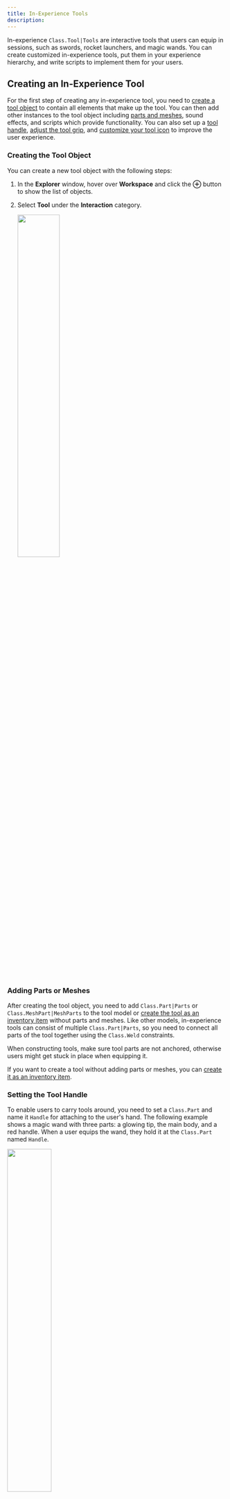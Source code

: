 ```yaml
---
title: In-Experience Tools
description:
---
```


In-experience `Class.Tool|Tools` are interactive tools that users can equip in sessions, such as swords, rocket launchers, and magic wands. You can create customized in-experience tools, put them in your experience hierarchy, and write scripts to implement them for your users.

## Creating an In-Experience Tool

For the first step of creating any in-experience tool, you need to [create a tool object](#creating-the-tool-object) to contain all elements that make up the tool. You can then add other instances to the tool object including [parts and meshes](#adding-parts-or-meshes), sound effects, and scripts which provide functionality. You can also set up a [tool handle](#setting-the-tool-handle), [adjust the tool grip](#adjusting-the-tool-grip-orientation), and [customize your tool icon](#customizing-the-tool-icon) to improve the user experience.

### Creating the Tool Object

You can create a new tool object with the following steps:

1. In the **Explorer** window, hover over **Workspace** and click the **&CirclePlus;** button to show the list of objects.

2. Select **Tool** under the **Interaction** category.

   <img src="../assets/players/in-experience-tools/Create-New-Tool.png" width="45%" />

### Adding Parts or Meshes

After creating the tool object, you need to add `Class.Part|Parts` or `Class.MeshPart|MeshParts` to the tool model or [create the tool as an inventory item](#creating-tools-as-inventory-items) without parts and meshes. Like other models, in-experience tools can consist of multiple `Class.Part|Parts`, so you need to connect all parts of the tool together using the `Class.Weld` constraints.

<Alert severity="warning">
When constructing tools, make sure tool parts are not anchored, otherwise users might get stuck in place when equipping it.
</Alert>

If you want to create a tool without adding parts or meshes, you can [create it as an inventory item](#creating-tools-as-inventory-items).

### Setting the Tool Handle

To enable users to carry tools around, you need to set a `Class.Part` and name it `Handle` for attaching to the user's hand. The following example shows a magic wand with three parts: a glowing tip, the main body, and a red handle. When a user equips the wand, they hold it at the `Class.Part` named `Handle`.

<img src="../assets/players/in-experience-tools/Tool-Wand-Handle-Focus.jpeg" width="45%" />

Make sure to have only one `Class.Part` named `Handle`. If you name multiple `Class.Part|Parts` as `Handle`, the tool randomly picks one of them as the hand attachment point that might cause issues such as users holding blades of swords instead of hilts.

<Alert severity="warning">
The `Handle` must be a **direct child** of the tool object. Do not nest it inside a model or folder within the object.
</Alert>

### Adjusting the Tool Grip Orientation

If your tool's grip orientation is incorrect, such as dragging on the ground or facing backwards, you can fix it by adjusting **Grip** properties under the **Appearance** category in the **Properties** window.

<img src="../assets/players/in-experience-tools/Tool-Grip-Properties.png" width="45%" />

Since the ideal grip orientation for every tool is different, you need to experiment with changing the values next to the **GripForward**, **GripRight**, and **GripUp** properties until your tool's grip looks correct. The following example shows possible incorrect and correct grips for a magic wand:

<GridContainer numColumns="3">
  <figure>
    <img src="../assets/players/in-experience-tools/Tool-Grip-Dragging.jpeg" />
    <figcaption>Tool dragging on ground</figcaption>
  </figure>
  <figure>
    <img src="../assets/players/in-experience-tools/Tool-Grip-Backwards.jpeg" />
    <figcaption>Tool facing backwards</figcaption>
  </figure>
  <figure>
    <img src="../assets/players/in-experience-tools/Tool-Grip-Correct.jpeg" />
    <figcaption>Tool oriented correctly</figcaption>
  </figure>
</GridContainer>

You can also enable user characters to offset tools from their hand with the **GripPos** property. This can be useful when making a tool that should appear to rest on the user's shoulder.

<GridContainer numColumns="2">
  <figure>
    <img src="../assets/players/in-experience-tools/Tool-Grip-Offset-Default.jpeg" />
    <figcaption>Default offset (0,0,0)</figcaption>
  </figure>
  <figure>
    <img src="../assets/players/in-experience-tools/Tool-Grip-Offset-Shoulder.jpeg" />
    <figcaption>Tool offset to shoulder</figcaption>
  </figure>
</GridContainer>

### Customizing the Tool Icon

Tools that a user owns are stored in their `Class.Backpack`. Users can view the icon of each tool in their backpacks on an **action bar**:

<img src="../assets/players/in-experience-tools/Tool-Action-Bar.jpeg" width="90%" />

In the tool's **Properties** window, use the following properties to customize the tool's appearance in the action bar:

- **TextureID** — The tool icon. Set the image ID for this property the same way as decals and image buttons.
- **ToolTip** — The on-hover tooltip name.

### Enabling and Disabling Users to Drop Tools

By default, a user can drop a tool by pressing the **Backspace** key on Windows or **delete** on macOS. You can disable this option by setting the **CanBeDropped** property of the tool to `false`. If **CanBeDropped** is `false`, pressing **Backspace** or **delete** returns the tool to the user's backpack.

### Creating Tools As Inventory Items

You can also make an in-experience tool without parts or meshes as an inventory item that waits for user input, such as a magic spell that user characters can click others or touch the screen to cast it. Inventory item tools don't require handles, so you need to uncheck the **RequiresHandle** property in the tool's **Properties** window.

<img src="../assets/players/in-experience-tools/Tool-RequiresHandle.png" width="45%" />

## Adding Tools to Your Experience

Once you finish setting up your in-experience tool, you need to place it in the proper area of your experience's object hierarchy. Where you place the tool within the experience's object hierarchy depends on it's intended use.

### Default Starting Tool

If you want all users to start out with a tool in their inventory, put it inside the **StarterPack** folder. When any user spawns, the system copies the tool to their backpack.

<img src="../assets/players/in-experience-tools/Tool-StarterPack.png" width="45%" />

### Collectible Tool

If you want to allow users to collect tools as they move, you can place the tools in the **Workspace** in the **Explorer** hierarchy. For example, you might want to place a super rocket launcher in a hard-to-reach area of your experience world.

<img src="../assets/players/in-experience-tools/Tool-Workspace.png" width="45%" />

### Earned and Purchased Tool

If you want to set a tool as awards when a user does something special or offer it for sale in an in-experience store, put the tool inside **ServerStorage** in the **Explorer** hierarchy, which can clone the tool to the user's backpack at the proper time.

<img src="../assets/players/in-experience-tools/Tool-ServerStorage.png" width="45%" />

## Adding Tools Effects

After adding your tools to your experience, you can add scripts to enable users to use tools to do special effects.

### Tool-Specific Events

You can use the following four tool-specific conditions indicating the state of the tool and the user's input with it in your tool script:

- `Class.Tool.Equipped|Tool:Equipped()`: Occurs when the user selects the tool from their backpack.

- `Class.Tool.Unequipped|Tool:Unequipped()`: Occurs when the user drops the tool or switches tools.

- `Class.Tool.Activated|Tool:Activated()`: Occurs when the user starts activating the tool (clicks, taps, or presses **A** on a gamepad).

- `Class.Tool.Deactivated|Tool:Deactivated()`: Occurs when the user stops the activation input (releases the button or touch).

Though you might not need all four conditions when designing a tool, you can use the following code script as a basic tool script template:

```lua
local tool = script.Parent
local function onEquip()
  print("The tool is now equipped.")
end
local function onUnequip()
  print("The tool is now unequipped.")
end
local function onActivate()
  print("The tool is now activated.")
end
local function onDeactivate()
  print("The tool is now deactivated.")
end
tool.Equipped:Connect(onEquip)
tool.Unequipped:Connect(onUnequip)
tool.Activated:Connect(onActivate)
tool.Deactivated:Connect(onDeactivate)
```

This code sample assumes that the script is a first-level child inside the tool object. If the script is elsewhere, adjust the path on line 1 (the value of `tool`) to point to the core tool object.

### Adding a Basic Script

The following example shows steps for adding a `Class.Script` on the server that enables users to equip a magic wand that can switch day and night by clicking on the screen:

1. In the Explorer window, hover over the tool object and click the **&CirclePlus;** button to insert a `Class.Script`.

2. Copy the following code and paste it into your `Class.Script`.

   ```lua
   local Lighting = game:GetService("Lighting")

   local tool = script.Parent
   local function onActivate()
    if Lighting.ClockTime >= 8 and Lighting.ClockTime < 16 then
      Lighting.ClockTime = 20
    else
      Lighting.ClockTime = 8
    end
   end
   tool.Activated:Connect(onActivate)
   ```

3. Playtest your experience by picking up the tool and then clicking anywhere on the screen of your experience to switch between day and night:

   <GridContainer numColumns="2">
     <img src="../assets/players/in-experience-tools/Tool-Time-Wand-Day.jpeg" />
     <img src="../assets/players/in-experience-tools/Tool-Time-Wand-Night.jpeg" />
   </GridContainer>

### Different Types of Scripts for Tools Implementation

Some tools only need a `Class.Script` on the server to implement, such as the previous example, but most tools require both a `Class.Script` on the server and a `Class.LocalScript` on the client, where each takes care of certain aspects of the tool's behavior.

Before adding your scripts, make sure you understand the core difference between each script type:

- **Script** manages changes within the overall experience world visible to all users, such as unlocking a door and shooting an arrow.
- **LocalScript** manages things that happen only on the user's device, such as detecting the location of where they touch or click the screen.

Here are some example tools and their behaviors managed by either a local script or a server script:

<table>
  <thead>
    <tr>
      <td>Tool</td>
      <td>Local Script</td>
      <td>Server Script</td>
    </tr>
  </thead>
  <tbody>
    <tr>
      <td><b>Creator's Wand</b></td>
      <td>Detects where the player touches or clicks on the screen.</td>
      <td>Creates a new part at the location within the game world where the player touched or clicked.</td>
    </tr>
    <tr>
      <td><b>Invisibility Cloak</b></td>
      <td></td>
      <td>Temporarily makes the player invisible to all other users, while the cloak is equipped.</td>
    </tr>
    <tr>
      <td><b>Mega-Bow</b></td>
      <td>Detects how long the player activates the tool (time between activation and deactivation).</td>
      <td>Shoots a magical arrow with greater or lesser power, depending on the detected activation time.</td>
    </tr>
  </tbody>
</table>

For more information on the different script types, see [Scripts](../scripting/scripts.md).

#### Troubleshooting Tips

A tool might work fine in Studio but not in a live Roblox experience. If this occurs, use the following tips for troubleshooting:

- `Class.LocalScript|LocalScripts` and `Class.Script|Scripts` can't directly listen to each other, so you need to add a `Class.RemoteEvent` to send messages between the two scripts.
- Make sure that each `Class.Script` and `Class.LocalScript` only takes care of exactly what it's supposed to do.

For more information on `Class.RemoteEvent|RemoteEvents`, see [Remote Events and Callbacks](../scripting/events/remote.md).
